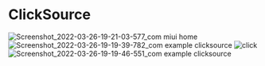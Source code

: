 # ClickSource
![Screenshot_2022-03-26-19-21-03-577_com miui home](https://user-images.githubusercontent.com/38399184/160242608-d2ed71a7-ef95-4dec-88e9-aa147261af76.png)
![Screenshot_2022-03-26-19-19-39-782_com example clicksource](https://user-images.githubusercontent.com/38399184/160242613-6ee50a77-bfac-4de0-85b7-f1588542ef83.png)
![click](https://user-images.githubusercontent.com/38399184/160242614-cd148420-445f-4c17-a2d8-c846621cd6f7.png)
![Screenshot_2022-03-26-19-19-46-551_com example clicksource](https://user-images.githubusercontent.com/38399184/160242616-f9bbe0f1-729e-4b40-880f-0e92a2981f32.png)
